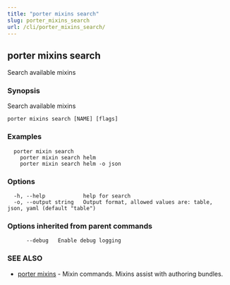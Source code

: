 ```yaml
---
title: "porter mixins search"
slug: porter_mixins_search
url: /cli/porter_mixins_search/
---
```

## porter mixins search

Search available mixins

### Synopsis

Search available mixins

```
porter mixins search [NAME] [flags]
```

### Examples

```
  porter mixin search
	porter mixin search helm
	porter mixin search helm -o json
```

### Options

```
  -h, --help            help for search
  -o, --output string   Output format, allowed values are: table, json, yaml (default "table")
```

### Options inherited from parent commands

```
      --debug   Enable debug logging
```

### SEE ALSO

* [porter mixins](/cli/porter_mixins/)	 - Mixin commands. Mixins assist with authoring bundles.

